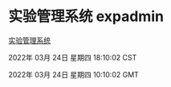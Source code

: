 # 实验管理系统 expadmin
[实验管理系统](http://59.174.26.31:56808/expadmin-782313d2-e1b1-4ea7-932e-3a55e6a1a4d0/)

2022年 03月 24日 星期四 18:10:02 CST

2022年 03月 24日 星期四 10:10:02 GMT

